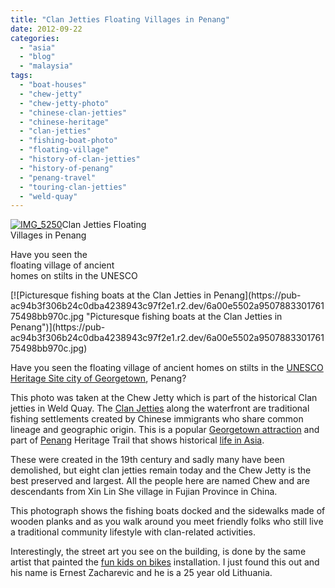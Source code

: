 ```yaml
---
title: "Clan Jetties Floating Villages in Penang"
date: 2012-09-22
categories: 
  - "asia"
  - "blog"
  - "malaysia"
tags: 
  - "boat-houses"
  - "chew-jetty"
  - "chew-jetty-photo"
  - "chinese-clan-jetties"
  - "chinese-heritage"
  - "clan-jetties"
  - "fishing-boat-photo"
  - "floating-village"
  - "history-of-clan-jetties"
  - "history-of-penang"
  - "penang-travel"
  - "touring-clan-jetties"
  - "weld-quay"
---
```


[![IMG_5250](https://pub-ac94b3f306b24c0dba4238943c97f2e1.r2.dev/6a00e5502a950788330177443b2aa7970d.jpg "IMG_5250")](https://pub-ac94b3f306b24c0dba4238943c97f2e1.r2.dev/6a00e5502a950788330177443b2aa7970d.jpg)Clan Jetties Floating  
Villages in Penang  
  
Have you seen the  
floating village of ancient  
homes on stilts in the UNESCO

<!--more--> [![Picturesque fishing boats at the Clan Jetties in Penang](https://pub-ac94b3f306b24c0dba4238943c97f2e1.r2.dev/6a00e5502a950788330176175498bb970c.jpg "Picturesque fishing boats at the Clan Jetties in Penang")](https://pub-ac94b3f306b24c0dba4238943c97f2e1.r2.dev/6a00e5502a950788330176175498bb970c.jpg)

Have you seen the floating village of ancient homes on stilts in the [UNESCO Heritage Site city of Georgetown](http://soultravelers3new.local/2011/02/20-stunning-photos-chinese-new-year-georgetown-penang.html "Georgetown, Penang UNESCO"), Penang?  
  
This photo was taken at the Chew Jetty which is part of the historical Clan jetties in Weld Quay. The [Clan Jetties](http://soultravelers3new.local/2012/08/exploring-colorful-asia.html "Clan Jetties Penang") along the waterfront are traditional fishing settlements created by Chinese immigrants who share common lineage and geographic origin. This is a popular [Georgetown attraction](http://soultravelers3new.local/2011/01/family-travel-asia-photo-georgetown-malaysia.html "Georgetown, Penang attraction") and part of [Penang](http://soultravelers3new.local/2012/05/penang-at-night.html "Penang at night") Heritage Trail that shows historical [life in Asia](http://soultravelers3new.local/2012/05/living-in-asia.html "life in Asia").  
  
These were created in the 19th century and sadly many have been demolished, but eight clan jetties remain today and the Chew Jetty is the best preserved and largest. All the people here are named Chew and are descendants from Xin Lin She village in Fujian Province in China.  
  
This photograph shows the fishing boats docked and the sidewalks made of wooden planks and as you walk around you meet friendly folks who still live a traditional community lifestyle with clan-related activities.  
  
Interestingly, the street art you see on the building, is done by the same artist that painted the [fun kids on bikes](http://soultravelers3new.local/2012/09/adorable-photo-kids-and-bike.html "fun kids on bikes art") installation. I just found this out and  his name is Ernest Zacharevic and he is a 25 year old Lithuania.
